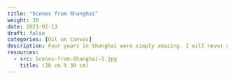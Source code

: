 ```yaml
---
title: "Scenes from Shanghai"
weight: 30
date: 2021-02-13
draft: false
categories: [Oil on Canvas]
description: Four years in Shanghai were simply amazing. I will never get over the contrast of watching the most modern of skyscrapers tower over small 2 story buildings with clothes being dried using the simplest of technology - a clothes line.
resources:
  - src: Scenes-from-Shanghai-1.jpg
    title: (30 cm X 30 cm)
---
```




